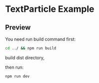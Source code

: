 # TextParticle Example

## Preview

You need run build command first:
```sh
cd ../ && npm run build
```
build dist directory, 

then run:
```sh
npm run dev
```
